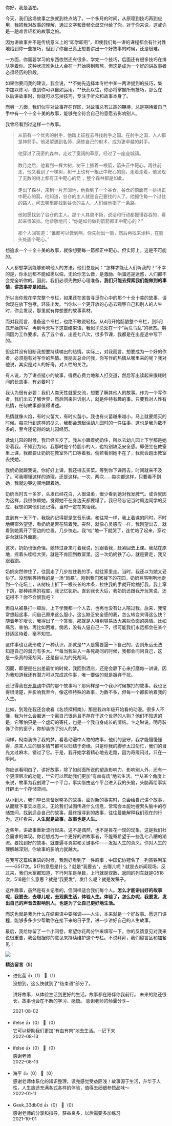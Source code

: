 你好，我是涵柏。

今天，我们这场故事之旅就到终点站了。一个多月的时间，从原理到技巧再到应用，我把我对故事的理解，通过文字和音频全盘交付给了你。对于你来说，这或许是一趟难言轻松的故事之旅。

因为讲故事并不是传统意义上的“即学即用”，即使我们每一讲的课程都会有针对性地给到你一些技巧，但到了你自己真正想要讲出一个好故事的时候，还是很难。

一方面，你需要学习的东西依然还有很多，学完一个技巧，后面还有很多技巧在排队等着你。这种状况难免让人会在一开始感到煎熬，但这是成为一个好的讲故事者必须经历的阶段。

如果你要问我的建议，我会说，**不妨先选择本专栏中某一两讲提到的技巧，集中加以练习，直到你可以自如运用。**长此以往，你必将掌握所有技巧，那么在以后讲故事时，你就可以忘掉技巧，专注于听众和故事本身了。

而另一方面，我们似乎对故事存在误区，对故事总有过高的期待，总是期待着自己手中有一个十全十美的故事，能够完全符合自己的意愿去影响别人。

我曾经看到过这样一个故事。

> 从前有一个优秀的射手，他踏上征程去寻找射手之国。在射手之国，人人都是神箭手。他渴望遇到名师，磨练自己的射术，成为更卓越的射手。  
>    
> 他穿过了茂密的森林，走过了宽阔的草原，经过了一座座城镇。  
>    
> 数月之后，他看到一棵大树，树干上插着一根箭，箭头正中靶心。再往前走，他又看到了一棵树，树干上也有一根正中靶心的箭。走着走着，他发现了无数的树上都有正中靶心的箭 ，整个森林都是如此。  
>    
> 走出了森林，来到一片开阔地，他看到了一个谷仓，谷仓的前面有一排排正中靶心的箭。他知道，谷仓的主人就是自己要找的人了。他抓住每一个过往的路人，问去哪里能找到谷仓的主人，人们给他指了一条路。  
>    
> 他如愿找到了谷仓的主人。那个人其貌不扬，说话和行动都慢慢吞吞的，看起来很笨拙。他恭敬地问：“你是如何做到箭箭都正中靶心的？”  
>    
> 那个人回答道：“谁都可以做到啊，你先射出一箭，然后再找来涂料，在箭头处画个靶心。”

想追求一个十全十美的故事，就像想要每一箭都正中靶心。但实际上，这是不可能的。

人人都想学到能够影响他人的方法，他们总是问：“怎样才能让人们听我的？”不幸的是，你永远都不能如愿以偿，无论你怎么做，是激励、哄骗还是迷惑，人们都不会完全听你的。因此，我们必须先做好心理准备，**我们只能去探索我们能做到的事情，讲故事亦是如此。**

所以当你现在学完整个专栏，如果还在苦苦寻觅你心中的那个十全十美的故事，请你现在放下包袱，轻装出发。当你以一个更开放的心态去观察自己和别人的人生时，你会发现，那里就有你想要的故事素材。

而对我而言，准备这个专栏，也绝不敢说轻松。从4月开始酝酿整个专栏，到5月底开始撰写，再到今天写下这篇结束语，我似乎总处在一个“兵荒马乱”的状态。期间因为工作要求，去了五个省，出差七八次，很多节课，我都是在出差途中写下的。

但这并没有阻断我想要持续输出的热情。实际上，对我而言，想要成为一个好的作者，必须抱有对写作的热情。我朋友总会问我，你写作的热情从哪里来的呢？我对他说，其实是对人的好奇，对人性的关注。

有人说，为了讲点挺小的故事，得费心费力地和人打交道，然后写出读起来很耗时间的长故事，有必要吗？

我认为很有必要：我们人类天性就爱交流，想要了解其他人的故事。作为一个写作者，我们出去了解世界，然后回来告诉别人，就是件特有趣的事。只要我对人性有热情，任何故事都值得讲述。

热情就像火焰，有时火苗大，有时火苗小。我也有火苗越来越小，马上就要熄灭的时候。每次行到这样的尽头，我都会想起读幼儿园时的一件往事，这也是我为数不多的，至今还记得的幼儿园经历。

读幼儿园的时候，我已经五岁了。我从小跟着奶奶住，所以去幼儿园上下学都是她带着我。不知到为何，我那时是个特胆小的人，也特别缺乏安全感。即便坐在教室里上课，我都要让奶奶在教室外门口等着我，倘若看到她不在了，我就会跑出教室去找她。

我奶奶就跟我说，你好好上课，我还得去买菜。等到你下课再去，时间就来不及了。可我哪懂这样的道理，还是这样。一次、两次……每次都这样，只要看不到她，我就边哭边闹地跟着她。

奶奶当时五十多岁，头发已经花白，人很温柔，很少看到她对我发脾气。或许就因为这样，我很依赖她，觉得她不在身边天都要塌了。我已经忘记当时周边同学的反应，我想如果他们还记得，当时一定在笑话我。

直到有一天下午，我隐约记得那是堂音乐课。和往常一样，我上着课的同时，不时地朝窗外望望，看奶奶是否在陪着我。突然，就像心灵感应一样，我刚望出去，就看到她离开了窗边的位置，几步快走。我“哇”地一下就哭了，连忙站了起来，穿过讲台就往外面跑。

这次，奶奶也很奇怪。她转过身来盯着我说，别跟着我，赶紧回去上课。我站在原地，摇着头哇哇大哭，就是不肯回到教室里。这一次奶奶铁了心，就是要走，我又跟着跑。

奶奶突然停住了，往回走了几步拉住我的手，就往家里走。当时，我还以为她又妥协了。没想到等待我的是一场“风暴”。刚到我们家楼下的花园，奶奶骂骂咧咧地走到一个花坛上，从树枝上折下一根长长的木条，拉住我的手就开始抽打我，我上窜下跳，那种疼痛的程度，我记忆犹新。直到我长大后，我奶奶还跟我开玩笑说，还记得不？你不会恨我吧？

但自从被暴打一顿后，上下学我都一个人去，也再也没有让人陪过我。后来，我常常想起这事，问自己原来这么胆小，这么缺乏安全感的我，怎么转变来得这么快？随着年岁增长，我得出了一个答案，那就是人特别容易放大某些负面的感情。比如痛苦、害怕，再比如困难。倘若，没有人逼自己一下，很可能我们永远都会在某个舒适区待着，毫不知觉。

这件事也让我形成了一种认识，那就是**人是需要逼一下自己的，否则永远无法知道自己的潜力有多大。**每当我进入一条死胡同的时候，我都会问问自己，这是一条真的死胡同，还是自认为的死胡同。

因而，即便是在出差最忙的时候，我回到酒店，还是会静下心来打磨每一讲课，因为我知道我还有潜力可以完成这件事，唯一要做的就是摒弃干扰。

还记得我在[开篇词](https://time.geekbang.org/column/article/389374)中讲的那个故事吗？那同样是一个我小时候挨打的故事，我也记得很清楚，并影响我至今。像这样特殊的故事，为数不多，但每一个都影响着我的人生。

比如，到现在我还会收看《名侦探柯南》，那是我四年级开始看的动漫。很多人不懂，我为什么会痴迷一个离自己很远且不存在于这个世界的人物？他们不知道的是，它哪怕只是一个虚幻的寄托，也是一个我自身成长的情结。卞之琳说，明月装饰了你的窗子，你却装饰了别人的梦。

同样，柯南装饰了我的梦。看着动漫中人物的故事，他们的坚守，我才能慢慢懂得，原来人生的很多情节都可以归结于奇缘。只是你我的脚步太过匆忙，我们的目光太过麻木，错过了它。于是，我开始学着精心地去走路，因为奇缘闪过，只在一瞬间。

你应该看明白了，讲好故事，除了如前面所说的塑造影响力、影响别人外，还有一个更深层次的功能，**它可以帮助我们更加“有血有肉”地去生活。**从某个角度上来说，故事为我创建了一个平台，事实借由这个平台进入我的头脑，头脑再给事实开辟出一个存储空间。

从小到大，我们早已具备足够多的故事，面对新的事实时，总会给自己讲个故事，从而赋予事实以意义。无论我们试图传递什么信息，常常会本能地搜索头脑中的存储空间，找到适合自己的故事。最终搜寻到的故事，往往最能解释我们现在的行为。这样看来，**人生就是故事，故事也是人生。**

近些年，讲故事重新流行起来。这不是偶然，也不是昙花一现的现象，这是我们社会需求的体现。你若想成为一个更好的讲故事者，不能寄希望于一些乱七八糟的潮流。要找到好的故事，就要遍寻真实和关键事件——发掘人生的真义。你对人生的理解越深刻，你故事的影响力就越大。

在我写这篇结束语的时候，我刚好看到了一件趣事：中国记协冠名了一列高铁列车——G517次。517的意思是什么？就是“我要去”，去哪儿呢？就是去新闻现场。反过来，我们大家都知道，下行列车是单数，上行就是双数，返回的列车就是G518次，518是什么意思？就是“我要发”，发什么呢？就是发稿子。

这件趣事，虽然是有关记者的，但同样适合我们每个人。**怎么才能讲出好的故事呢，我要去，去哪儿呢，去观察生活，体验人生。体验了，怎么办呢，我要发，发出自己的声音去影响别人，也是为了让自己更好地生活。**

而这也就是我为什么在结束语中要强调——人生，本来就是一个好故事。愿这门课程，能够多多少少帮助你在接下来的日子里，进一步讲好自己的人生故事。

最后，我给你留了一个小问卷，希望你花两分钟来填写一下，你的反馈意见对我来说很重要，我会根据你的意见来持续维护这个专栏。不说拜拜，我们留言区和加餐见！

[![](https://static001.geekbang.org/resource/image/51/8e/51f631049327b04328c078bb0a8dd78e.jpg?wh=1142x801)](https://jinshuju.net/f/aoDbPd)
<div><strong>精选留言（5）</strong></div><ul>
<li><span>进化菌</span> 👍（1） 💬（1）<div>没想到，这么快就到了“结束语”部分了。

讲好故事，从体验生活到更好的生活，故事都在陪伴你我前行。
未来的路还很长，故事也会在不断的学习、感悟。
感谢老师的倾囊分享~</div>2021-08-02</li><br/><li><span>ifelse</span> 👍（0） 💬（0）<div>它可以帮助我们更加“有血有肉”地去生活。--记下来</div>2022-08-13</li><br/><li><span>ifelse</span> 👍（0） 💬（0）<div>感谢老师</div>2022-08-13</li><br/><li><span>海平</span> 👍（0） 💬（0）<div>感谢老师体系化的知识整理，读完感觉受益匪浅！故事源于生活，升华于人性，人生旅途充满各式各样的体验，值得去细细参悟品味～</div>2022-01-11</li><br/><li><span>Geek_33db0d</span> 👍（0） 💬（0）<div>感谢老师的分享和指导，获益良多，以后需要多加练习</div>2021-10-01</li><br/>
</ul>